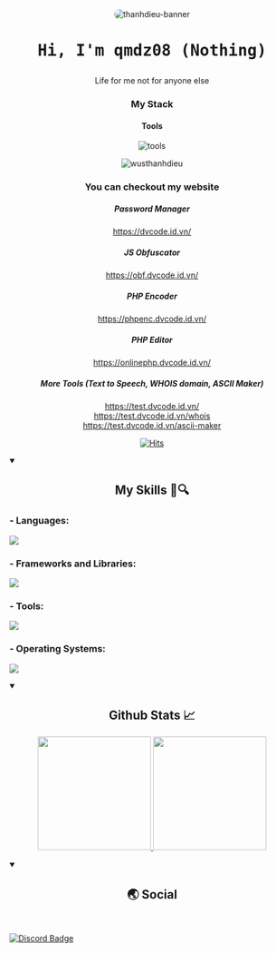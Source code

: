 <div align="center">

<img src="https://i.imgur.com/I5T0Zin.jpeg" alt="thanhdieu-banner" style="border-radius: 15px;">
<div align="center">
  <h1><pre>Hi, I'm qmdz08 (Nothing)</pre></h1>
</div>

Life for me not for anyone else

### My Stack

#### Tools

![tools](https://skillicons.dev/icons?i=github,vscode,linux,git&perline=6&theme=dark)


<p align="center">
  <img src="https://github-readme-stats.vercel.app/api/top-langs/?username=bruhbionicvn&layout=compact&hide=html&title_color=FFE652&theme=radical&text_color=71DFE7&hide_border=1&border_radius=10" alt="wusthanhdieu">
</p>

### You can checkout my website


##### Password Manager
https://dvcode.id.vn/

##### JS Obfuscator
https://obf.dvcode.id.vn/

##### PHP Encoder
https://phpenc.dvcode.id.vn/

##### PHP Editor
https://onlinephp.dvcode.id.vn/

##### More Tools (Text to Speech, WHOIS domain, ASCII Maker)
https://test.dvcode.id.vn/
<br>
https://test.dvcode.id.vn/whois
<br>
https://test.dvcode.id.vn/ascii-maker

[![Hits](https://hits.seeyoufarm.com/api/count/incr/badge.svg?url=https%3A%2F%2Fgithub.com%2FBruhBionicVN&count_bg=%23000000&title_bg=%23000000&icon=spacex.svg&icon_color=%23E7E7E7&title=Hits&edge_flat=true)](https://hits.seeyoufarm.com)
 
</div>

<details open>
  <summary>
    <h2 align="center">My Skills 📖🔍</h2>
  </summary>

  <p align="center">
    <h3>- Languages:</h3> 
    <a href="https://skillicons.dev"> <img src="https://skillicons.dev/icons?i=html,css,js,php,arduino,py,ts,lua,htmx,powershell,bash,c,cpp,cs,java,kotlin,swift"> </a>
    <h3>- Frameworks and Libraries:</h3>
    <a href="https://skillicons.dev"> <img src="https://skillicons.dev/icons?i=react,tailwind,bootstrap,wordpress,laravel"> </a>
    <h3>- Tools:</h3>
    <a href="https://skillicons.dev"> <img src="https://skillicons.dev/icons?i=git,github,githubactions,vscode,postman,replit,cloudflare,ae,au,ai,ps,pr,blender"> </a>
    <h3>- Operating Systems:</h3>
    <a href="https://skillicons.dev"> <img src="https://skillicons.dev/icons?i=windows"> </a>
  </p>
</details>

<details open>
  <summary>
    <h2 align="center">Github Stats 📈</h2>
  </summary>

  <div>
    <p align="center">
      <a href="https://github.com/BruhBionicVN"> <img height="200px" src="https://github-readme-stats.vercel.app/api?username=bruhbionicvn&include_all_commits=true&theme=transparent&show_icons=true&hide_border=true&count_private=true"> </a>
      <a href="https://github.com/BruhBionicVN"> <img height="200px" src="https://github-readme-stats.vercel.app/api/top-langs/?username=bruhbionicvn&theme=transparent&layout=donut&show_icon=true&hide_border=true"> </a>
    </p>
  </div>
  
</details>

<details open>
  <summary><h2 align="center">🌏 Social</h2></summary>
  <br>

  [![Discord Badge](https://lanyard.cnrad.dev/api/877526857711493150?borderRadius=5px&animated=true&hideDiscrim=false)](https://discord.com/users/877526857711493150)
  
</details>
